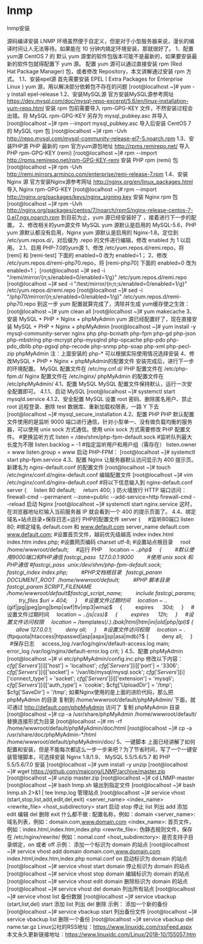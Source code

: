 # lnmp
lnmp安装

源码编译安装 LNMP 环境虽然便于自定义，但是对于小型服务器来说，漫长的编译时间让人无法等待。如果能在 10 分钟内搞定环境安装，那就很好了。
1、配置yum源
CentOS 7 的 默认 yum 源里的软件包版本可能不是最新的，如果要安装最新的软件包就得配置下 yum 源。
配置 yum 源可以通过直接安装 rpm (Red Hat Package Manager) 包，或者修改 Repository，本文讲解通过安装 rpm 方式。
1.1、安装epel源
首先需要安装 EPEL ( Extra Packages for Enterprise Linux ) yum 源，用以解决部分依赖包不存在的问题
[root@localhost ~]# yum -y install epel-release
1.2、安装MySQL源
官方安装MySQL源参考网址
https://dev.mysql.com/doc/mysql-repo-excerpt/5.6/en/linux-installation-yum-repo.html
安装 rpm 包前需要导入 rpm-GPG-KEY 文件，不然安装过程会出错。将 MySQL rpm-GPG-KEY 另存为 mysql_pubkey.asc 并导入
[root@localhost ~]# rpm --import mysql_pubkey.asc
导入后安装 CentOS 7 的 MySQL rpm 包
[root@localhost ~]# rpm -Uvh http://repo.mysql.com/mysql-community-release-el7-5.noarch.rpm
1.3、安装PHP源
PHP 最新的 rpm 官方yum源包地址
http://rpms.remirepo.net/
导入 PHP rpm-GPG-KEY (remi)
[root@localhost ~]# rpm --import http://rpms.remirepo.net/rpm-GPG-KEY-remi
安装 PHP rpm (remi) 包
[root@localhost ~]# rpm -Uvh http://remi.mirrors.arminco.com/enterprise/remi-release-7.rpm
1.4、安装 Nginx 源
官方安装Nginx源参考网址
http://nginx.org/en/linux_packages.html
导入 Nginx rpm-GPG-KEY
[root@localhost ~]# rpm --import http://nginx.org/packages/keys/nginx_signing.key
安装 Nginx rpm 包
[root@localhost ~]# rpm -Uvh http://nginx.org/packages/centos/7/noarch/rpmS/nginx-release-centos-7-0.el7.ngx.noarch.rpm
到目前为止，yum 源已经安装好了 ，接着进行下一步的配置。
2、修改相关的yum源文件
MySQL yum 源默认是启用的 MySQL-5.6，PHP yum 源默认都没有启用，Nginx yum 源默认是启用的 Nginx-1.8。定位到 /etc/yum.repos.d/，对后缀为 .repo 的文件进行编辑，修改 enabled 为 1 以启用。
2.1、启用 PHP-7.0的yum源
1、修改 /etc/yum.repos.d/remi.repo，将 [remi] 和 [remi-test] 下面的 enabled=0 改为 enabled=1；
2、修改 /etc/yum.repos.d/remi-php70.repo，将 [remi-php70] 下面的 enabled=0 改为 enabled=1；
[root@localhost ~]# sed -i "/remi\/mirror/{n;s/enabled=0/enabled=1/g}" /etc/yum.repos.d/remi.repo
[root@localhost ~]# sed -i "/test\/mirror/{n;n;s/enabled=0/enabled=1/g}" /etc/yum.repos.d/remi.repo
[root@localhost ~]# sed -i "/php70\/mirror/{n;s/enabled=0/enabled=1/g}" /etc/yum.repos.d/remi-php70.repo
到这一步 yum 配置就算完成了，清除并生成 yum缓存使之生效：
[root@localhost ~]# yum clean all
[root@localhost ~]# yum makecache
3、安装 MySQL + PHP + Nginx + phpMyAdmin
yum 源已经配置好了，现在直接安装 MySQL + PHP + Nginx + phpMyAdmin
[root@localhost ~]# yum install -y mysql-community-server nginx php php-bcmath php-fpm php-gd php-json php-mbstring php-mcrypt php-mysqlnd php-opcache php-pdo php-pdo_dblib php-pgsql php-recode php-snmp php-soap php-xml php-pecl-zip phpMyAdmin
注：上面安装的 php-* 可以根据实际使用情况选择安装
4、修改MySQL + PHP + Nginx + phpMyAdmin的配置文件
安装完成后，进行下一步的环境配置。
MySQL 配置文件在 /etc/my.cnf.d/
PHP 配置文件在 /etc/php-fpm.d/
Nginx 配置文件在 /etc/nginx/
phpMyAdmin 的配置文件在 /etc/phpMyAdmin/
4.1、配置 MySQL
MySQL 配置文件保持默认，运行一次安全配置即可。
4.1.1、启动 MySQL
[root@localhost ~]# systemctl start mysqld.service
4.1.2、安全配置 MySQL
设置 root 密码、删除匿名用户、禁止 root 远程登录、删除 test 数据库、重新加载权限表，一路 Y 下去
[root@localhost ~]# mysql_secure_installation
4.2、配置 PHP
PHP 默认配置文件使用的是监听 9000 端口进行通信，针对小型单一、没有做负载均衡的服务器，可以使用 unix sock 方式通信。使用 unix sock 方式需要修改 PHP 配置文件。
#更换监听方式
listen = /dev/shm/php-fpm-default.sock
#监听队列最大长度为不限
listen.backlog = -1
#指定监听用户和用户组（需存在）
listen.owner = www
listen.group = www
启动 PHP-FPM：
[root@localhost ~]# systemctl start php-fpm.service
4.3、配置 Nginx
让服务器默认访问显示为 400 提示页。
新建名为 nginx-default.conf 的配置文件
[root@localhost ~]# touch /etc/nginx/conf.d/nginx-default.conf
编辑配置文件
[root@localhost ~]# vim /etc/nginx/conf.d/nginx-default.conf
#将以下信息输入到 nginx-default.conf
server
{
    listen 80 default;
    return 400;
}
防火墙放行 HTTP 端口访问：
firewall-cmd --permanent --zone=public --add-service=http
firewall-cmd --reload
启动 Nginx
[root@localhost ~]# systemctl start nginx.service
这时，在浏览器地址栏输入当前服务器 IP 就会看到一个 400 的提示页面了。
4.4、绑定域名+站点目录+保存日志+运行 PHP的配置文件
server
{
    #监听80端口
listen 80;
#绑定域名 default.com 和 www.default.com
server_name default.com www.default.com;
#设置首页文件，越前优先级越高
index index.html index.htm index.php;
#设置网页编码
charset utf-8;
#设置站点根目录
    root  /home/wwwroot/default;
    #运行 PHP
    location ~ .*\.php$
    {
        #默认使用9000端口和PHP通信
fastcgi_pass  127.0.0.1:9000
        #使用 unix sock 和PHP通信
#fastcgi_pass  unix:/dev/shm/php-fpm-default.sock;
        fastcgi_index index.php;
        #PHP文档根目录
  fastcgi_param DOCUMENT_ROOT  /home/wwwroot/default;
        #PHP 脚本目录
fastcgi_param SCRIPT_FILENAME  /home/wwwroot/default$fastcgi_script_name;
        include fastcgi_params;
        try_files $uri = 404;
    }
    #设置文件过期时间
    location ~ .*\.(gif|jpg|jpeg|png|bmp|swf|flv|mp3|wma)$
    {
        expires      30d;
    }
    #设置文件过期时间
    location ~ .*\.(js|css)$
    {
        expires      12h;
    }
    #设置文件访问权限
    location ~* /templates(/.*)\.(bak|html|htm|ini|old|php|tpl)$ {
        allow 127.0.0.1;
        deny all;
    }
    #设置文件访问权限
    location ~* \.(ftpquota|htaccess|htpasswd|asp|aspx|jsp|asa|mdb)?$ {
        deny all;
    }
    #保存日志
    access_log /var/log/nginx/default-access.log main;
    error_log /var/log/nginx/default-error.log crit;
}
4.5、配置 phpMyAdmin
[root@localhost ~]# vi etc/phpMyAdmin/config.inc.php
修改以下内容：
$cfg['Servers'][$i]['host'] = 'localhost';
$cfg['Servers'][$i]['port'] = '3306';
$cfg['Servers'][$i]['socket'] = '/var/lib/mysql/mysql.sock';
$cfg['Servers'][$i]['connect_type'] = 'socket';
$cfg['Servers'][$i]['extension'] = 'mysqli';
$cfg['Servers'][$i]['auth_type'] = 'cookie';
$cfg['UploadDir'] = '/tmp';
$cfg['SaveDir'] = '/tmp';
如果Nginx使用的是上面的进阶代码，那么把 phpMyAdmin 的目录 复制到 /home/wwwroot/default/phpMyAdmin/ 下面，就可通过 http://default.com/phpMyAdmin 访问了
复制 phpMyAdmin 目录
[root@localhost ~]# cp -a /usr/share/phpMyAdmin /home/wwwroot/default/
替换连接形式为目录
[root@localhost ~]# rm -rf /home/wwwroot/default/phpMyAdmin/doc/html
[root@localhost ~]# cp -a /usr/share/doc/phpMyAdmin-<span>*</span>/html /home/wwwroot/default/phpMyAdmin/doc/
5、一键脚本
上面已经讲解了如何配置和安装，但是不能每次都这么一步一步来吧？为了节省时间，写了一个一键安装管理脚本，可选择安装 Nginx 1.8/1.9、 MySQL 5.5/5.6/5.7 和 PHP 5.5/5.6/7.0
安装
[root@localhost ~]# yum install -y unzip
[root@localhost ~]# wget https://github.com/maicong/LNMP/archive/master.zip
[root@localhost ~]# unzip master.zip
[root@localhost ~]# cd LNMP-master
[root@localhost ~]# bash lnmp.sh
输出到指定文件
[root@localhost ~]# bash lnmp.sh 2>&1 | tee lnmp.log
管理站点
[root@localhost ~]# service vhost (start,stop,list,add,edit,del,exit) <domain> <server_name> <index_name> <rewrite_file> <host_subdirectory>
start 启动
stop 停止
list 列出
add 添加
edit 编辑
del 删除
exit 什么都不做
<domain>: 配置名称，例如：domain
<server_name>: 域名列表，例如：domain.com,www.domain.com
<index_name>: 首页文件，例如：index.html,index.htm,index.php
<rewrite_file>: 伪静态规则文件，保存在 /etc/nginx/rewrite/ 例如：nomal.conf
<host_subdirectory>: 是否支持子目录绑定，on 或者 off
示例：
添加一个标识为 domain 的站点
[root@localhost ~]# service vhost add domain domain.com,www.domain.com index.html,index.htm,index.php nomal.conf on
启动标识为 domain 的站点
[root@localhost ~]# service vhost start domain
停止标识为 domain 的站点
[root@localhost ~]# service vhost stop domain
编辑标识为 domain 的站点
[root@localhost ~]# service vhost edit domain
删除标识为 domain 的站点
[root@localhost ~]# service vhost del domain
列出所有站点
[root@localhost ~]# service vhost list
备份数据
[root@localhost ~]# service vbackup (start,list,del) <delete name.tar.gz>
start 添加
list 列出
del 删除
示例：
添加一个新的备份
[root@localhost ~]# service vbackup start
列出备份文件
[root@localhost ~]# service vbackup list
删除一个备份
[root@localhost ~]# service vbackup del name.tar.gz
Linux公社的RSS地址：https://www.linuxidc.com/rssFeed.aspx
本文永久更新链接地址：https://www.linuxidc.com/Linux/2018-10/155057.htm
